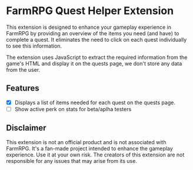 # FarmRPG Quest Helper Extension

This extension is designed to enhance your gameplay experience in FarmRPG by providing an overview of the items you need (and have) to complete a quest. It eliminates the need to click on each quest individually to see this information.

The extension uses JavaScript to extract the required information from the game's HTML and display it on the quests page, we don't store any data from the user.

## Features

- [x] Displays a list of items needed for each quest on the quests page.
- [ ] Show active perk on stats for beta/aplha testers

## Disclaimer

This extension is not an official product and is not associated with FarmRPG. It's a fan-made project intended to enhance the gameplay experience. Use it at your own risk. The creators of this extension are not responsible for any issues that may arise from its use.
